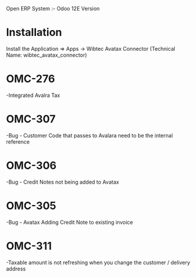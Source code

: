 Open ERP System :- Odoo 12E Version 

Installation 
============
Install the Application => Apps -> Wibtec Avatax Connector (Technical Name: wibtec_avatax_connector)

OMC-276
=======
-Integrated Avalra Tax

OMC-307 
========
-Bug - Customer Code that passes to Avalara need to be the internal reference

OMC-306
========
-Bug - Credit Notes not being added to Avatax

OMC-305
========
-Bug - Avatax Adding Credit Note to existing invoice

OMC-311
========
-Taxable amount is not refreshing when you change the customer / delivery address